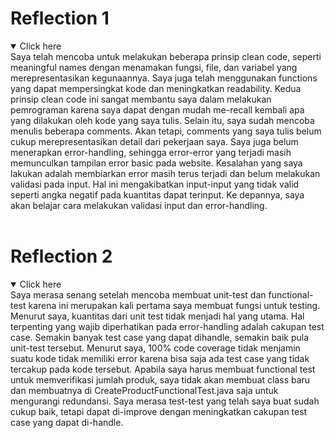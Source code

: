 # Reflection 1
<details open>
<summary>Click here</summary>
Saya telah mencoba untuk melakukan beberapa prinsip clean code, seperti meaningful names dengan menamakan fungsi, file, dan variabel yang merepresentasikan kegunaannya. Saya juga telah menggunakan functions yang dapat mempersingkat kode dan meningkatkan readability. Kedua prinsip clean code ini sangat membantu saya dalam melakukan pemrograman karena saya dapat dengan mudah me-recall kembali apa yang dilakukan oleh kode yang saya tulis. Selain itu, saya sudah mencoba menulis beberapa comments. Akan tetapi, comments yang saya tulis belum cukup merepresentasikan detail dari pekerjaan saya. Saya juga belum menerapkan error-handling, sehingga error-error yang terjadi masih memunculkan tampilan error basic pada website. Kesalahan yang saya lakukan adalah membiarkan error masih terus terjadi dan belum melakukan validasi pada input. Hal ini mengakibatkan input-input yang tidak valid seperti angka negatif pada kuantitas dapat terinput. Ke depannya, saya akan belajar cara melakukan validasi input dan error-handling.
</details>
</br>

# Reflection 2
<details open>
<summary>Click here</summary>
Saya merasa senang setelah mencoba membuat unit-test dan functional-test karena ini merupakan kali pertama saya membuat fungsi untuk testing. Menurut saya, kuantitas dari unit test tidak menjadi hal yang utama. Hal terpenting yang wajib diperhatikan pada error-handling adalah cakupan test case. Semakin banyak test case yang dapat dihandle, semakin baik pula unit-test tersebut. Menurut saya, 100% code coverage tidak menjamin suatu kode tidak memiliki error karena bisa saja ada test case yang tidak tercakup pada kode tersebut. Apabila saya harus membuat functional test untuk memverifikasi jumlah produk, saya tidak akan membuat class baru dan membuatnya di CreateProductFunctionalTest.java saja untuk mengurangi redundansi. Saya merasa test-test yang telah saya buat sudah cukup baik, tetapi dapat di-improve dengan meningkatkan cakupan test case yang dapat di-handle.
</details>